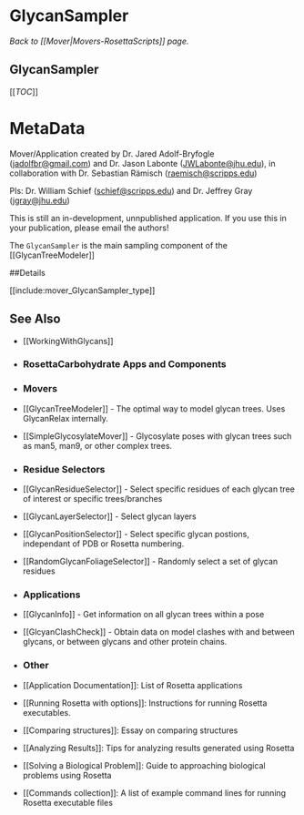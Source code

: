 # GlycanSampler
*Back to [[Mover|Movers-RosettaScripts]] page.*
## GlycanSampler

[[_TOC_]]

MetaData
========

Mover/Application created by Dr. Jared Adolf-Bryfogle (jadolfbr@gmail.com) and Dr. Jason Labonte (JWLabonte@jhu.edu), in collaboration with Dr. Sebastian Rämisch (raemisch@scripps.edu)

PIs: Dr. William Schief (schief@scripps.edu) and Dr. Jeffrey Gray (jgray@jhu.edu)

This is still an in-development, unnpublished application.  If you use this in your publication, please email the authors!

The `GlycanSampler` is the main sampling component of the [[GlycanTreeModeler]]

##Details


[[include:mover_GlycanSampler_type]]



## See Also
- [[WorkingWithGlycans]]

- ### RosettaCarbohydrate Apps and Components
 - ### Movers
 - [[GlycanTreeModeler]] - The optimal way to model glycan trees.  Uses GlycanRelax internally.
 - [[SimpleGlycosylateMover]] - Glycosylate poses with glycan trees such as man5, man9, or other complex trees.  

- ### Residue Selectors
 - [[GlycanResidueSelector]] - Select specific residues of each glycan tree of interest or specific trees/branches
 - [[GlycanLayerSelector]] - Select glycan layers
 - [[GlycanPositionSelector]] - Select specific glycan postions, independant of PDB or Rosetta numbering.
 - [[RandomGlycanFoliageSelector]] - Randomly select a set of glycan residues 

- ### Applications
 - [[GlycanInfo]] - Get information on all glycan trees within a pose
 - [[GlcyanClashCheck]] - Obtain data on model clashes with and between glycans, or between glycans and other protein chains.


- ### Other
 - [[Application Documentation]]: List of Rosetta applications
 - [[Running Rosetta with options]]: Instructions for running Rosetta executables.
 - [[Comparing structures]]: Essay on comparing structures
 - [[Analyzing Results]]: Tips for analyzing results generated using Rosetta
 - [[Solving a Biological Problem]]: Guide to approaching biological problems using Rosetta
 - [[Commands collection]]: A list of example command lines for running Rosetta executable files